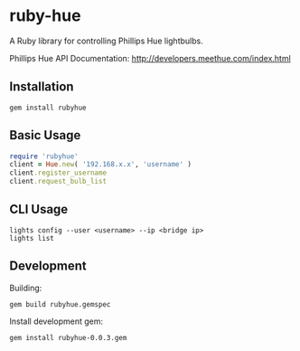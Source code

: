 ruby-hue
========
A Ruby library for controlling Phillips Hue lightbulbs.

Phillips Hue API Documentation: http://developers.meethue.com/index.html

Installation
----
```
gem install rubyhue
```

Basic Usage
-----
```ruby
require 'rubyhue'
client = Hue.new( '192.168.x.x', 'username' )
client.register_username
client.request_bulb_list
```

CLI Usage
----
```
lights config --user <username> --ip <bridge ip>
lights list
```

Development
-----
Building:
```
gem build rubyhue.gemspec
```

Install development gem:
```
gem install rubyhue-0.0.3.gem
```
